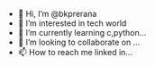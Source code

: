 - 👋 Hi, I’m @bkprerana
- 👀 I’m interested in tech world
- 🌱 I’m currently learning  c,python...
- 💞️ I’m looking to collaborate on ...
- 📫 How to reach me linked in...

<!---
bkprerana/bkprerana is a ✨ special ✨ repository because its `README.md` (this file) appears on your GitHub profile.
You can click the Preview link to take a look at your changes.
--->
